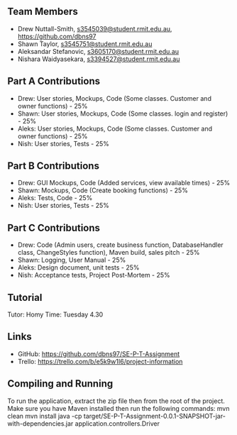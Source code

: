 ## Team Members
* Drew Nuttall-Smith, s3545039@student.rmit.edu.au, https://github.com/dbns97
* Shawn Taylor, s3545751@student.rmit.edu.au
* Aleksandar Stefanovic, s3605170@student.rmit.edu.au
* Nishara Waidyasekara, s3394527@student.rmit.edu.au

## Part A Contributions
* Drew: User stories, Mockups, Code (Some classes. Customer and owner functions) - 25%
* Shawn: User stories, Mockups, Code (Some classes. login and register) - 25%
* Aleks: User stories, Mockups, Code (Some classes. Customer and owner functions) - 25%
* Nish: User stories, Tests - 25%

## Part B Contributions
* Drew: GUI Mockups, Code (Added services, view available times) - 25%
* Shawn: Mockups, Code (Create booking functions) - 25%
* Aleks: Tests, Code - 25%
* Nish: User stories, Tests - 25%

## Part C Contributions
* Drew: Code (Admin users, create business function, DatabaseHandler class, ChangeStyles function), Maven build, sales pitch - 25%
* Shawn: Logging, User Manual - 25%
* Aleks: Design document, unit tests - 25%
* Nish:  Acceptance tests, Project Post-Mortem - 25%

## Tutorial
Tutor: Homy
Time:  Tuesday 4.30

## Links
* GitHub: https://github.com/dbns97/SE-P-T-Assignment
* Trello: https://trello.com/b/e5k9w1I6/project-information

## Compiling and Running
To run the application, extract the zip file then from the root of the project.
Make sure you have Maven installed then run the following commands:
mvn clean
mvn install
java -cp target/SE-P-T-Assignment-0.0.1-SNAPSHOT-jar-with-dependencies.jar application.controllers.Driver
